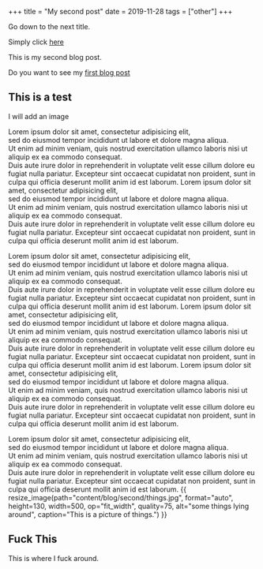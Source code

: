+++
title = "My second post"
date = 2019-11-28
tags = ["other"]
+++

Go down to the next title.

Simply click [here](#fuck-this)

This is my second blog post.

Do you want to see my [first blog post](@/blog/first.md)

## This is a test
I will add an image

Lorem ipsum dolor sit amet, consectetur adipisicing elit,   
sed do eiusmod tempor incididunt ut labore et dolore magna aliqua.   
Ut enim ad minim veniam, quis nostrud exercitation ullamco laboris nisi ut aliquip ex ea commodo consequat.   
Duis aute irure dolor in reprehenderit in voluptate velit esse cillum dolore eu fugiat nulla pariatur. Excepteur sint occaecat cupidatat non proident, sunt in culpa qui officia deserunt mollit anim id est laborum.
Lorem ipsum dolor sit amet, consectetur adipisicing elit,   
sed do eiusmod tempor incididunt ut labore et dolore magna aliqua.   
Ut enim ad minim veniam, quis nostrud exercitation ullamco laboris nisi ut aliquip ex ea commodo consequat.   
Duis aute irure dolor in reprehenderit in voluptate velit esse cillum dolore eu fugiat nulla pariatur. Excepteur sint occaecat cupidatat non proident, sunt in culpa qui officia deserunt mollit anim id est laborum.

Lorem ipsum dolor sit amet, consectetur adipisicing elit,   
sed do eiusmod tempor incididunt ut labore et dolore magna aliqua.   
Ut enim ad minim veniam, quis nostrud exercitation ullamco laboris nisi ut aliquip ex ea commodo consequat.   
Duis aute irure dolor in reprehenderit in voluptate velit esse cillum dolore eu fugiat nulla pariatur. Excepteur sint occaecat cupidatat non proident, sunt in culpa qui officia deserunt mollit anim id est laborum.
Lorem ipsum dolor sit amet, consectetur adipisicing elit,   
sed do eiusmod tempor incididunt ut labore et dolore magna aliqua.   
Ut enim ad minim veniam, quis nostrud exercitation ullamco laboris nisi ut aliquip ex ea commodo consequat.   
Duis aute irure dolor in reprehenderit in voluptate velit esse cillum dolore eu fugiat nulla pariatur. Excepteur sint occaecat cupidatat non proident, sunt in culpa qui officia deserunt mollit anim id est laborum.
Lorem ipsum dolor sit amet, consectetur adipisicing elit,   
sed do eiusmod tempor incididunt ut labore et dolore magna aliqua.   
Ut enim ad minim veniam, quis nostrud exercitation ullamco laboris nisi ut aliquip ex ea commodo consequat.   
Duis aute irure dolor in reprehenderit in voluptate velit esse cillum dolore eu fugiat nulla pariatur. Excepteur sint occaecat cupidatat non proident, sunt in culpa qui officia deserunt mollit anim id est laborum.

Lorem ipsum dolor sit amet, consectetur adipisicing elit,   
sed do eiusmod tempor incididunt ut labore et dolore magna aliqua.   
Ut enim ad minim veniam, quis nostrud exercitation ullamco laboris nisi ut aliquip ex ea commodo consequat.   
Duis aute irure dolor in reprehenderit in voluptate velit esse cillum dolore eu fugiat nulla pariatur. Excepteur sint occaecat cupidatat non proident, sunt in culpa qui officia deserunt mollit anim id est laborum.
{{ resize_image(path="content/blog/second/things.jpg", format="auto", height=130, width=500, op="fit_width", quality=75, alt="some things lying around", caption="This is a picture of things.") }}


## Fuck This
This is where I fuck around.
